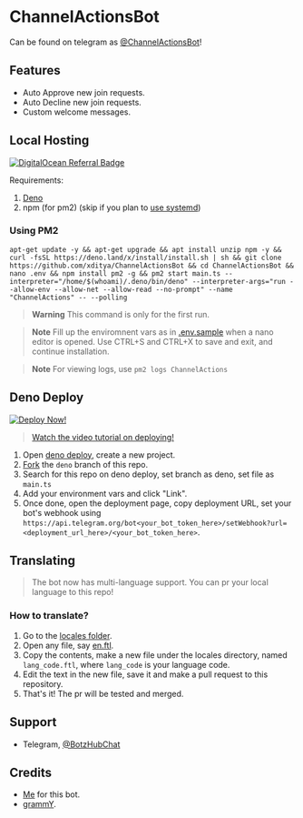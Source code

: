 # ChannelActionsBot

Can be found on telegram as
[@ChannelActionsBot](https://t.me/ChannelActionsBot)!

## Features

- Auto Approve new join requests.
- Auto Decline new join requests.
- Custom welcome messages.

## Local Hosting

[![DigitalOcean Referral Badge](https://web-platforms.sfo2.digitaloceanspaces.com/WWW/Badge%203.svg)](https://www.digitalocean.com/?refcode=7b7d6a915392&utm_campaign=Referral_Invite&utm_medium=Referral_Program&utm_source=badge)

Requirements:

1. [Deno](https://deno.land/manual/getting_started/installation)
2. npm (for pm2) (skip if you plan to [use systemd](https://grammy.dev/hosting/vps.html#systemd))

### Using PM2

```
apt-get update -y && apt-get upgrade && apt install unzip npm -y && curl -fsSL https://deno.land/x/install/install.sh | sh && git clone https://github.com/xditya/ChannelActionsBot && cd ChannelActionsBot && nano .env && npm install pm2 -g && pm2 start main.ts --interpreter="/home/$(whoami)/.deno/bin/deno" --interpreter-args="run --allow-env --allow-net --allow-read --no-prompt" --name "ChannelActions" -- --polling
```

> **Warning**
> This command is only for the first run.

> **Note**
> Fill up the enviromnent vars as in [.env.sample](./.env.sample) when a nano editor is opened. Use CTRL+S and CTRL+X to save and exit, and continue installation.

> **Note**
> For viewing logs, use `pm2 logs ChannelActions`

## Deno Deploy

[![Deploy Now!](https://img.shields.io/badge/Deploy%20Now-Deno%20Deploy-blue?style=for-the-badge&logo=deno)](https://dash.deno.com/new?url=https://raw.githubusercontent.com/xditya/ChannelActionsBot/deno/main.ts&env=BOT_TOKEN,OWNERS,MONGO_URL)

> [Watch the video tutorial on deploying!](https://youtu.be/hjxfJtk5ZWs)

1. Open [deno deploy](https://dash.deno.com/), create a new project.
2. [Fork](https://github.com/xditya/ChannelActionsBot/fork) the `deno` branch of
   this repo.
3. Search for this repo on deno deploy, set branch as deno, set file as
   `main.ts`
4. Add your environment vars and click "Link".
5. Once done, open the deployment page, copy deployment URL, set your bot's
   webhook using
   `https://api.telegram.org/bot<your_bot_token_here>/setWebhook?url=<deployment_url_here>/<your_bot_token_here>`.

## Translating

> The bot now has multi-language support. You can pr your local language to this
> repo!

### How to translate?

1. Go to the [locales folder](./locales).
2. Open any file, say [en.ftl](./locales/en.ftl).
3. Copy the contents, make a new file under the locales directory, named
   `lang_code.ftl`, where `lang_code` is your language code.
4. Edit the text in the new file, save it and make a pull request to this
   repository.
5. That's it! The pr will be tested and merged.

## Support

- Telegram, [@BotzHubChat](https://t.me/BotzHubChat)

## Credits

- [Me](https://xditya.me) for this bot.
- [grammY](https://grammy.dev).
